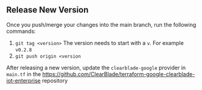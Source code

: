 ## Release New Version
Once you push/merge your changes into the main branch, run the following commands:   
1. `git tag <version>` The version needs to start with a `v`. For example `v0.2.8`
2. `git push origin <version`

After releasing a new version, update the `clearblade-google` provider in `main.tf` in the https://github.com/ClearBlade/terraform-google-clearblade-iot-enterprise repository
